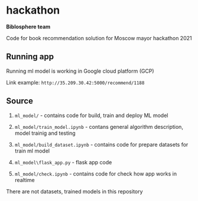 # hackathon
__Biblosphere team__

Code for book recommendation solution for Moscow mayor hackathon 2021

## Running app
Running ml model is working in Google cloud platform (GCP)

Link example: `http://35.209.30.42:5000/recommend/1188`

## Source

1. `ml_model/` - contains code for build, train and deploy ML model

2. `ml_model/train_model.ipynb` - contans general algorithm description, model trainig and testing

3. `ml_model/build_dataset.ipynb` - contains code for prepare datasets for train ml model

4. `ml_model\flask_app.py` - flask app code

5. `ml_model/check.ipynb` - contains code for check how app works in realtime

There are not datasets, trained models in this repository 